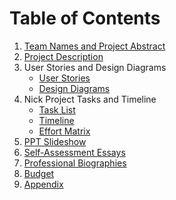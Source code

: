 # Table of Contents
1. [Team Names and Project Abstract](https://github.com/AdoniaJ1/SeniorDesign/blob/main/TeamNamesProjectAbstract.md)
3. [Project Description](https://github.com/AdoniaJ1/SeniorDesign/blob/ce46e4dcfc9eee2d063438bc35ad8bfcc9e35184/ProjectDescription.md)
4.  User Stories and Design Diagrams
    -   [User Stories](https://github.com/AdoniaJ1/SeniorDesign/blob/5d79fbde693b548e7f61111a00a334db558abb3e/User%20Stories%20and%20Design%20Diagrams/User%20Stories)
    -   [Design Diagrams](https://github.com/AdoniaJ1/SeniorDesign/blob/ca22f8904a1dd8bff76d37fff3db3bbd5a247487/User%20Stories%20and%20Design%20Diagrams/Design_Diagram.jpg)
5.  Nick Project Tasks and Timeline
    -   [Task List](https://github.com/AdoniaJ1/SeniorDesign/blob/main/Project%20Tasks%20and%20Timeline/TaskList.md)
    -   [Timeline](https://github.com/AdoniaJ1/SeniorDesign/blob/867566ec424354404a7e263e3c99d97ccd07f035/Project%20Tasks%20and%20Timeline/Timeline)
    -   [Effort Matrix](https://github.com/AdoniaJ1/SeniorDesign/blob/main/Project%20Tasks%20and%20Timeline/Effort%20Matrix)
6.  [PPT Slideshow](https://github.com/AdoniaJ1/SeniorDesign/blob/867566ec424354404a7e263e3c99d97ccd07f035/Final%20Presentation.pptx)
7. [Self-Assessment Essays](https://github.com/AdoniaJ1/SeniorDesign/blob/main/SelfAssessmentEssays.md)
8. [Professional Biographies](https://github.com/AdoniaJ1/SeniorDesign/blob/61bed03c8e2416fda2d3a909e5a754694130e053/ProfessionalBiographies.md)
9.  [Budget](https://github.com/AdoniaJ1/SeniorDesign/blob/main/Budget.md)
10. [Appendix](https://github.com/AdoniaJ1/SeniorDesign/blob/main/Appendix.md)
 
